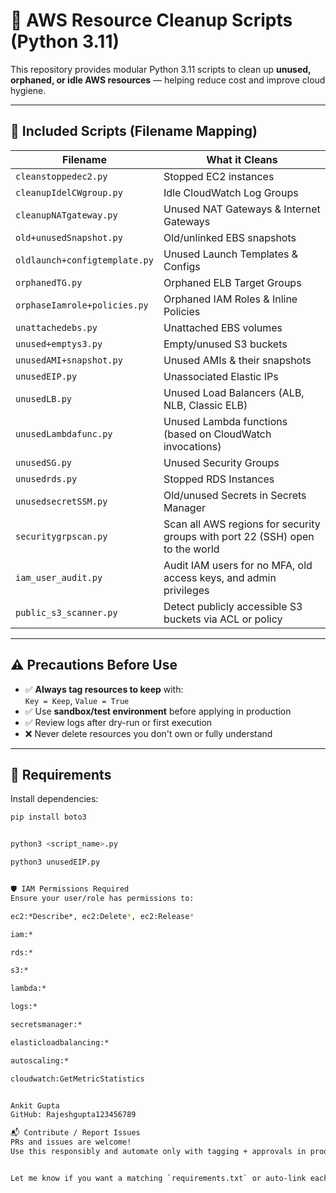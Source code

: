 # 🧹 AWS Resource Cleanup Scripts (Python 3.11)

This repository provides modular Python 3.11 scripts to clean up **unused, orphaned, or idle AWS resources** — helping reduce cost and improve cloud hygiene.

---

## 📁 Included Scripts (Filename Mapping)

| Filename | What it Cleans |
|----------|----------------|
| `cleanstoppedec2.py` | Stopped EC2 instances |
| `cleanupIdelCWgroup.py` | Idle CloudWatch Log Groups |
| `cleanupNATgateway.py` | Unused NAT Gateways & Internet Gateways |
| `old+unusedSnapshot.py` | Old/unlinked EBS snapshots |
| `oldlaunch+configtemplate.py` | Unused Launch Templates & Configs |
| `orphanedTG.py` | Orphaned ELB Target Groups |
| `orphaseIamrole+policies.py` | Orphaned IAM Roles & Inline Policies |
| `unattachedebs.py` | Unattached EBS volumes |
| `unused+emptys3.py` | Empty/unused S3 buckets |
| `unusedAMI+snapshot.py` | Unused AMIs & their snapshots |
| `unusedEIP.py` | Unassociated Elastic IPs |
| `unusedLB.py` | Unused Load Balancers (ALB, NLB, Classic ELB) |
| `unusedLambdafunc.py` | Unused Lambda functions (based on CloudWatch invocations) |
| `unusedSG.py` | Unused Security Groups |
| `unusedrds.py` | Stopped RDS Instances |
| `unusedsecretSSM.py` | Old/unused Secrets in Secrets Manager |
| `securitygrpscan.py` | Scan all AWS regions for security groups with port 22 (SSH) open to the world |
| `iam_user_audit.py` | Audit IAM users for no MFA, old access keys, and admin privileges |
| `public_s3_scanner.py` | Detect publicly accessible S3 buckets via ACL or policy |

---

## ⚠️ Precautions Before Use

- ✅ **Always tag resources to keep** with:  
  `Key = Keep`, `Value = True`
- ✅ Use **sandbox/test environment** before applying in production
- ✅ Review logs after dry-run or first execution
- ❌ Never delete resources you don't own or fully understand

---

## 🔧 Requirements

Install dependencies:

```bash
pip install boto3


python3 <script_name>.py

python3 unusedEIP.py


🛡 IAM Permissions Required
Ensure your user/role has permissions to:

ec2:*Describe*, ec2:Delete*, ec2:Release*

iam:*

rds:*

s3:*

lambda:*

logs:*

secretsmanager:*

elasticloadbalancing:*

autoscaling:*

cloudwatch:GetMetricStatistics


Ankit Gupta
GitHub: Rajeshgupta123456789

📬 Contribute / Report Issues
PRs and issues are welcome!
Use this responsibly and automate only with tagging + approvals in production.


Let me know if you want a matching `requirements.txt` or auto-link each filename in GitHub Markdown


